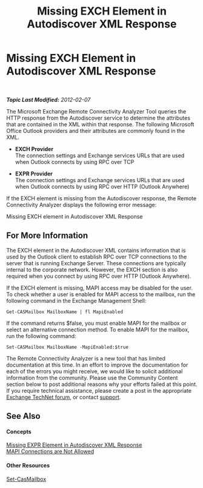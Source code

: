 ﻿---
title: Missing EXCH Element in Autodiscover XML Response
TOCTitle: Missing EXCH Element in Autodiscover XML Response
ms:assetid: 6fbe75af-f438-4b46-84e8-55d14a5ae69c
ms:mtpsurl: https://technet.microsoft.com/en-us/library/Hh849186(v=EXCHG.80)
ms:contentKeyID: 45440410
ms.date: 07/23/2014
mtps_version: v=EXCHG.80
---

<div data-xmlns="http://www.w3.org/1999/xhtml">

<div class="topic" data-xmlns="http://www.w3.org/1999/xhtml" data-msxsl="urn:schemas-microsoft-com:xslt" data-cs="http://msdn.microsoft.com/en-us/">

<div data-asp="http://msdn2.microsoft.com/asp">

# Missing EXCH Element in Autodiscover XML Response

</div>

<div id="mainSection">

<div id="mainBody">

<span> </span>

_**Topic Last Modified:** 2012-02-07_

The Microsoft Exchange Remote Connectivity Analyzer Tool queries the HTTP response from the Autodiscover service to determine the attributes that are contained in the XML within that response. The following Microsoft Office Outlook providers and their attributes are commonly found in the XML.

  - **EXCH Provider**  
    The connection settings and Exchange services URLs that are used when Outlook connects by using RPC over TCP

<!-- end list -->

  - **EXPR Provider**  
    The connection settings and Exchange services URLs that are used when Outlook connects by using RPC over HTTP (Outlook Anywhere)

If the EXCH element is missing from the Autodiscover response, the Remote Connectivity Analyzer displays the following error message:

Missing EXCH element in Autodiscover XML Response

<div>

## For More Information

The EXCH element in the Autodiscover XML contains information that is used by the Outlook client to establish RPC over TCP connections to the server that is running Exchange Server. These connections are typically internal to the corporate network. However, the EXCH section is also required when you connect by using RPC over HTTP (Outlook Anywhere).

If the EXCH element is missing, MAPI access may be disabled for the user. To check whether a user is enabled for MAPI access to the mailbox, run the following command in the Exchange Management Shell:

    Get-CASMailbox MailboxName | fl MapiEnabled

If the command returns $false, you must enable MAPI for the mailbox or select an alternative connection method. To enable MAPI for the mailbox, run the following command:

    Set-CASMailbox MailboxName -MapiEnabled:$true

The Remote Connectivity Analyzer is a new tool that has limited documentation at this time. In an effort to improve the documentation for each of the errors you might receive, we would like to solicit additional information from the community. Please use the Community Content section below to post additional reasons why your efforts failed at this point. If you require technical assistance, please create a post in the appropriate [Exchange TechNet forum](http://go.microsoft.com/fwlink/?linkid=73420), or contact [support](http://go.microsoft.com/fwlink/?linkid=8158).

</div>

<div>

## See Also

#### Concepts

[Missing EXPR Element in Autodiscover XML Response](dd439390\(v=exchg.80\).md)  
[MAPI Connections are Not Allowed](dd439370\(v=exchg.80\).md)  

#### Other Resources

[Set-CasMailbox](http://technet.microsoft.com/en-us/library/bb125264.aspx)  
  

</div>

</div>

<span> </span>

</div>

</div>

</div>

